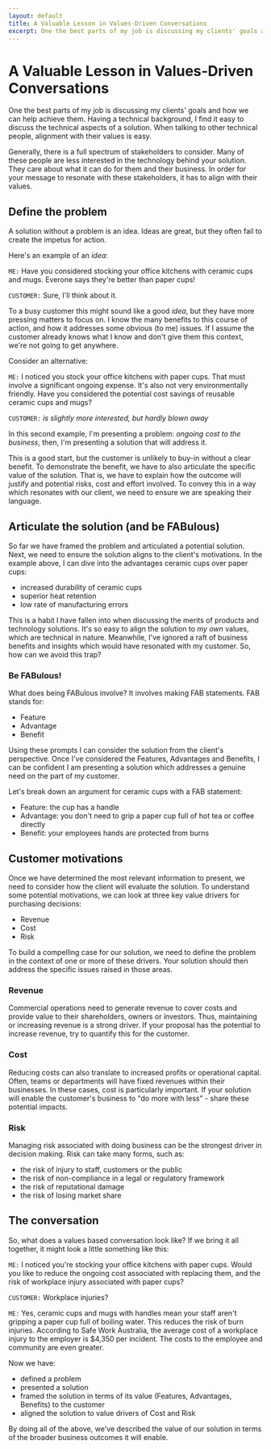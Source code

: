 ```yaml
---
layout: default
title: A Valuable Lesson in Values-Driven Conversations
excerpt: One the best parts of my job is discussing my clients' goals and how we can help achieve them. Having a technical background, I find it easy to discuss the technical aspects of a solution. When talking to other technical people, alignment with their values is easy. Generally, there is a full spectrum of stakeholders to consider. Many of these people are less interested in the technology behind your solution. They care about what it can do for them and their business. In order for your message to resonate with these stakeholders, it has to align with their values.
---
```

# A Valuable Lesson in Values-Driven Conversations

One the best parts of my job is discussing my clients' goals and how we can help achieve them. Having a technical background, I find it easy to discuss the technical aspects of a solution. When talking to other technical people, alignment with their values is easy. 

Generally, there is a full spectrum of stakeholders to consider. Many of these people are less interested in the technology behind your solution. They care about what it can do for them and their business. In order for your message to resonate with these stakeholders, it has to align with their values.

## Define the problem
A solution without a problem is an idea. Ideas are great, but they often fail to create the impetus for action.

Here's an example of an *idea*:

`ME:` Have you considered stocking your office kitchens with ceramic cups and mugs. Everone says they're better than paper cups!

`CUSTOMER:` Sure, I'll think about it.

To a busy customer this might sound like a good *idea*, but they have more pressing matters to focus on. I know the many benefits to this course of action, and how it addresses some obvious (to me) issues. If I assume the customer already knows what I know and don't give them this context, we're not going to get anywhere.

Consider an alternative:

`ME:` I noticed you stock your office kitchens with paper cups. That must involve a significant ongoing expense. It's also not very environmentally friendly. Have you considered the potential cost savings of reusable ceramic cups and mugs?

`CUSTOMER:` *is slightly more interested, but hardly blown away*

In this second example, I'm presenting a problem: _ongoing cost to the business_, then, I'm presenting a solution that will address it.

This is a good start, but the customer is unlikely to buy-in without a clear benefit. To demonstrate the benefit, we have to also articulate the specific value of the solution. That is, we have to explain how the outcome will justify and potential risks, cost and effort involved. To convey this in a way which resonates with our client, we need to ensure we are speaking their language.

## Articulate the solution (and be FABulous) 
So far we have framed the problem and articulated a potential solution. Next, we need to ensure the solution aligns to the client's motivations.
In the example above, I can dive into the advantages ceramic cups over paper cups:
* increased durability of ceramic cups
* superior heat retention
* low rate of manufacturing errors

This is a habit I have fallen into when discussing the merits of products and technology solutions. It's so easy to align the solution to *my own* values, which are technical in nature. Meanwhile, I've ignored a raft of business benefits and insights which would have resonated with my customer. So, how can we avoid this trap?

### Be FABulous!
What does being FABulous involve? It involves making FAB statements. FAB stands for:
* Feature 
* Advantage 
* Benefit

Using these prompts I can consider the solution from the client's perspective. Once I've considered the Features, Advantages and Benefits, I can be confident I am presenting a solution which addresses a genuine need on the part of my customer. 

Let's break down an argument for ceramic cups with a FAB statement:
* Feature: the cup has a handle
* Advantage: you don't need to grip a paper cup full of hot tea or coffee directly
* Benefit: your employees hands are protected from burns

## Customer motivations 
Once we have determined the most relevant information to present, we need to consider how the client will evaluate the solution.
To understand some potential motivations, we can look at three key value drivers for purchasing decisions:
* Revenue
* Cost
* Risk

To build a compelling case for our solution, we need to define the problem in the context of one or more of these drivers. Your solution should then address the specific issues raised in those areas.

### Revenue 
Commercial operations need to generate revenue to cover costs and provide value to their shareholders, owners or investors. Thus, maintaining or increasing revenue is a strong driver. If your proposal has the potential to increase revenue, try to quantify this for the customer.

### Cost 
Reducing costs can also translate to increased profits or operational capital. Often, teams or departments will have fixed revenues within their businesses. In these cases, cost is particularly important. If your solution will enable the customer's business to "do more with less" - share these potential impacts. 

### Risk 
Managing risk associated with doing business can be the strongest driver in decision making. Risk can take many forms, such as:
* the risk of injury to staff, customers or the public
* the risk of non-compliance in a legal or regulatory framework
* the risk of reputational damage
* the risk of losing market share

## The conversation
So, what does a values based conversation look like? If we bring it all together, it might look a little something like this:

`ME:` I noticed you're stocking your office kitchens with paper cups. Would you like to reduce the ongoing cost associated with replacing them, and the risk of workplace injury associated with paper cups?

`CUSTOMER:` Workplace injuries?

`ME:` Yes, ceramic cups and mugs with handles mean your staff aren't gripping a paper cup full of boiling water. This reduces the risk of burn injuries. According to Safe Work Australia, the average cost of a workplace injury to the employer is $4,350 per incident. The costs to the employee and community are even greater.

Now we have:
* defined a problem
* presented a solution
* framed the solution in terms of its value (Features, Advantages, Benefits) to the customer
* aligned the solution to value drivers of Cost and Risk
  
By doing all of the above, we've described the value of our solution in terms of the broader business outcomes it will enable.
